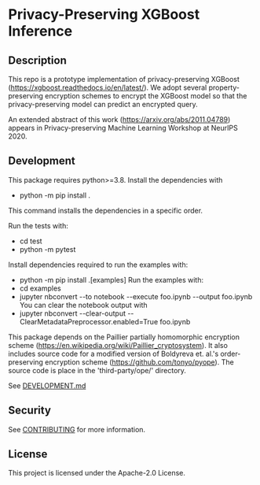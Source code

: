 # Privacy-Preserving XGBoost Inference

## Description
This repo is a prototype implementation of privacy-preserving XGBoost (https://xgboost.readthedocs.io/en/latest/).
We adopt several property-preserving encryption schemes to encrypt the XGBoost model so that
the privacy-preserving model can predict an encrypted query.

An extended abstract of this work (https://arxiv.org/abs/2011.04789) appears in Privacy-preserving Machine Learning Workshop at NeurIPS 2020.

## Development

This package requires python>=3.8. Install the dependencies with

 - python -m pip install .

This command installs the dependencies in a specific order.

Run the tests with:
- cd test
- python -m pytest

Install dependencies required to run the examples with:
- python -m pip install .[examples]
Run the examples with:
- cd examples
- jupyter nbconvert --to notebook --execute foo.ipynb --output foo.ipynb
You can clear the notebook output with
- jupyter nbconvert --clear-output --ClearMetadataPreprocessor.enabled=True foo.ipynb

This package depends on the Paillier partially homomorphic encryption scheme (https://en.wikipedia.org/wiki/Paillier_cryptosystem). It also includes source code for a modified version of Boldyreva et. al.'s order-preserving encryption scheme (https://github.com/tonyo/pyope). The source code is place in the 'third-party/ope/' directory.

See [DEVELOPMENT.md](./DEVELOPMENT.md)

## Security

See [CONTRIBUTING](CONTRIBUTING.md#security-issue-notifications) for more information.

## License

This project is licensed under the Apache-2.0 License.
